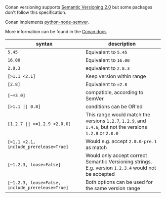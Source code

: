 Conan versioning supports [Semantic Versioning 2.0](https://semver.org) but some packages don't follow this specification.

Conan implements [python-node-semver](https://github.com/podhmo/python-node-semver).

More information can be found in the [Conan docs](https://docs.conan.io/en/latest/versioning/version_ranges.html#version-ranges)

| syntax                                           | description                                                                                                 |
| ------------------------------------------------ | ----------------------------------------------------------------------------------------------------------- |
| `5.45`                                           | Equivalent to `5.45`                                                                                        |
| `16.00`                                          | Equivalent to `16.00`                                                                                       |
| `2.8.3`                                          | equivalent to `2.8.3`                                                                                       |
| `[>1.1 <2.1]`                                    | Keep version within range                                                                                   |
| `[2.8]`                                          | Equivalent to `=2.8`                                                                                        |
| `[~=3.0]`                                        | compatible, according to SemVer                                                                             |
| `[>1.1 \|\| 0.8]`                                | conditions can be OR'ed                                                                                     |
| `[1.2.7 \|\| >=1.2.9 <2.0.0]`                    | This range would match the versions `1.2.7`, `1.2.9`, and `1.4.6`, but not the versions `1.2.8` or `2.0.0` |
| `[>1.1 <2.1, include_prerelease=True]`           | Would e.g. accept `2.0.0-pre.1` as match                                                                    |
| `[~1.2.3, loose=False]`                          | Would only accept correct Semantic Versioning strings. E.g. version `1.2.3.4` would not be accepted        |
| `[~1.2.3, loose=False, include_prerelease=True]` | Both options can be used for the same version range                                                        |
